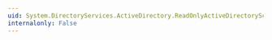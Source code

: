 ```yaml
---
uid: System.DirectoryServices.ActiveDirectory.ReadOnlyActiveDirectorySchemaPropertyCollection.Item(System.Int32)
internalonly: False
---
```

